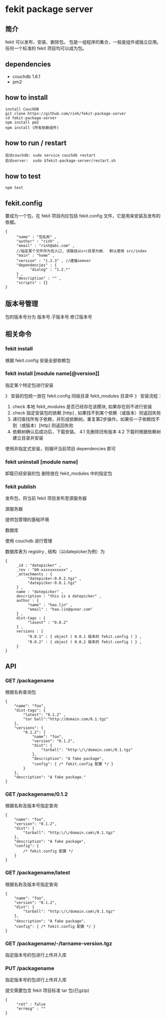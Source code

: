 fekit package server
====================

## 简介 ##

fekit 可以发布、安装、删除包。 
包是一组程序的集合，一般是组件或独立应用。任何一个标准的 fekit 项目均可以成为包。

## dependencies

* couchdb 1.6.1
* pm2

## how to install  ##
    
    install CouchDB
    git clone https://github.com/rinh/fekit-package-server
    cd fekit-package-server
    npm install pm2 
    npm install (所有依赖组件)
 
## how to run / restart

    启动couchdb: sudo service couchdb restart
    启动server:  sudo $fekit-package-server/restart.sh

## how to test ##

    npm test


## fekit.config

要成为一个包，在 fekit 项目内应包括 fekit.config 文件，它是用来安装及发布的依据。

    {
         "name" : "包名称" , 
         "author" : "rinh" , 
         "email" : "rinh@abc.com" , 
         //指定某个文件作为包入口, 该路径以src目录为根.  默认使用 src/index  
         "main" : "home" ,                   
         "version" : "1.2.3" , //遵循semver
         "dependencies" : {
               "dialog" : "1.2.*"    
         } , 
         "description" : "" , 
         "scripts" : {}
    }

## 版本号管理

包的版本号分为 版本号.子版本号.修订版本号

## 相关命令

### fekit install
根据 fekit.config 安装全部依赖包

### fekit install [module name[@version]]
指定某个特定包进行安装

》 安装的包统一放在 fekit.config 同级目录 fekit_modules 目录中
》 安装流程：

1. check 本地 fekit_modules 是否已经存在该模块, 如果存在则不进行安装
2. check 指定安装包的依赖 [http] , 如果找不到某个依赖（或版本）则返回失败
3. 递归查找所有子依赖，并形成依赖树。重复第2步操作。如果任一子依赖找不到（或版本）[http] 则返回失败
4. 依赖树确认后成功后，下载安装。 
  4.1 先删除旧有版本
  4.2 下载时根据依赖树建立目录并安装

使用非指定式安装，则循环当前项目 dependencies 即可
 

### fekit uninstall [module name]

卸载已经安装的包
删除放在 fekit_modules 中的指定包
 
### fekit publish 
发布包，将当前 fekit 项目发布至源服务器

源服务器

提供包管理的基础环境

数据库

使用 couchdb 进行管理

数据库表为 registry , 结构（以datepicker为例）为

    {
         _id : "datepicker" , 
         _rev : "60-xxxxxxxxxxx" , 
         _attachments : {                   
              "datepicker-0.0.2.tgz" ,
              "datepicker-0.0.1.tgz" 
         } ,
         name : "datepicker" , 
         description : "this is a datepicker" ,
         author : {
              "name" : "hao.lin" , 
              "email" : "hao.lin@qunar.com" 
         } , 
         dist-tags : {
              "lasest" : "0.0.2" 
         } ,
         versions : {
              "0.0.1" : { object ( 0.0.1 版本的 fekit.config ) } , 
              "0.0.2" : { object ( 0.0.2 版本的 fekit.config ) } , 
         }
    }



## API

### GET /packagename
根据名称查询包

    {
        "name": "foo",  
        "dist-tags": { 
            "latest": "0.1.2" , 
            "tar ball":"http://domain.com/0.1.tgz" 
        },  
        "versions": {    
            "0.1.2": {      
                "name": "foo",      
                "version": "0.1.2",      
                "dist": { 
                    "tarball": "http:\/\/domain.com\/0.1.tgz"
                },      
                "description": "A fake package",      
                "config": { /* fekit.config 配置 */ }    
            }  
        },  
        "description": "A fake package."
    }



### GET /packagename/0.1.2
根据名称及版本号指定查询


    {
        "name": "foo",   
        "version": "0.1.2",   
        "dist": { 
            "tarball": "http:\/\/domain.com\/0.1.tgz" 
        },   
        "description": "A fake package",   
        "config": { 
            /* fekit.config 配置 */ 
        }
    }



### GET /packagename/latest
根据名称及版本号指定查询

    {
        "name": "foo",   
        "version": "0.1.2",   
        "dist": { 
            "tarball": "http:\/\/domain.com\/0.1.tgz" 
        },   
        "description": "A fake package"，    
        "config": { /* fekit.config 配置 */ }
    }


### GET /packagename/-/tarname-version.tgz
指定版本号的包进行上传并入库

### PUT /packagename
指定版本号的包进行上传并入库

提交需要包含 fekit 项目标准 tar 包(已gzip)

    {
         "ret" : false
         "errmsg" : ""
    }

